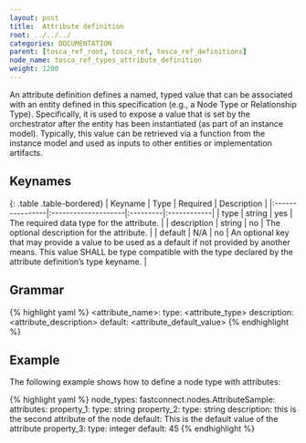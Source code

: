 ```yaml
---
layout: post
title:  Attribute definition
root: ../../../
categories: DOCUMENTATION
parent: [tosca_ref_root, tosca_ref, tosca_ref_definitions]
node_name: tosca_ref_types_attribute_definition
weight: 1200
---
```


An attribute definition defines a named, typed value that can be associated with an entity defined in this specification (e.g., a Node Type or Relationship Type).  Specifically, it is used to expose a value that is set by the orchestrator after the entity has been instantiated (as part of an instance model).  Typically, this value can be retrieved via a function from the instance model and used as inputs to other entities or implementation artifacts.

## Keynames

{: .table .table-bordered}
| Keyname         | Type                | Required | Description |
|:----------------|:--------------------|:---------|:------------|
| type            | string              | yes      | The required data type for the attribute. |
| description     | string              | no       | The optional description for the attribute. |
| default         | N/A                 | no | An optional key that may provide a value to be used as a default if not provided by another means. This value SHALL be type compatible with the type declared by the attribute definition’s type keyname. |

## Grammar

{% highlight yaml %}
<attribute_name>:
  type: <attribute_type>
  description: <attribute_description>
  default: <attribute_default_value>
{% endhighlight %}

## Example

The following example shows how to define a node type with attributes:

{% highlight yaml %}
node_types:
  fastconnect.nodes.AttributeSample:
    attributes:
      property_1:
        type: string
      property_2:
        type: string
        description: this is the second attribute of the node
        default: This is the default value of the attribute
      property_3:
        type: integer
        default: 45
{% endhighlight %}
